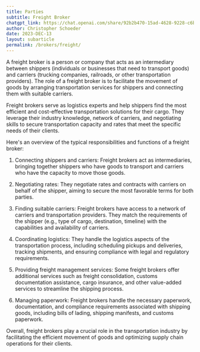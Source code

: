 ```yaml
---
title: Parties
subtitle: Freight Broker
chatgpt_link: https://chat.openai.com/share/92b2b470-15ad-4628-9228-c6bcc634afb6
author: Christopher Schoeder
date: 2023-DEC-13
layout: subarticle
permalink: /brokers/freight/
---
```


A freight broker is a person or company that acts as an intermediary between shippers (individuals or businesses that need to transport goods) and carriers (trucking companies, railroads, or other transportation providers). The role of a freight broker is to facilitate the movement of goods by arranging transportation services for shippers and connecting them with suitable carriers.

Freight brokers serve as logistics experts and help shippers find the most efficient and cost-effective transportation solutions for their cargo. They leverage their industry knowledge, network of carriers, and negotiating skills to secure transportation capacity and rates that meet the specific needs of their clients.

Here's an overview of the typical responsibilities and functions of a freight broker:

1. Connecting shippers and carriers: Freight brokers act as intermediaries, bringing together shippers who have goods to transport and carriers who have the capacity to move those goods.

2. Negotiating rates: They negotiate rates and contracts with carriers on behalf of the shipper, aiming to secure the most favorable terms for both parties.

3. Finding suitable carriers: Freight brokers have access to a network of carriers and transportation providers. They match the requirements of the shipper (e.g., type of cargo, destination, timeline) with the capabilities and availability of carriers.

4. Coordinating logistics: They handle the logistics aspects of the transportation process, including scheduling pickups and deliveries, tracking shipments, and ensuring compliance with legal and regulatory requirements.

5. Providing freight management services: Some freight brokers offer additional services such as freight consolidation, customs documentation assistance, cargo insurance, and other value-added services to streamline the shipping process.

6. Managing paperwork: Freight brokers handle the necessary paperwork, documentation, and compliance requirements associated with shipping goods, including bills of lading, shipping manifests, and customs paperwork.

Overall, freight brokers play a crucial role in the transportation industry by facilitating the efficient movement of goods and optimizing supply chain operations for their clients.
